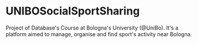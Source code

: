 # UNIBOSocialSportSharing
Project of Database's Course at Bologna's University (@UniBo). 
It's a platform aimed to manage, organise and find sport's activity near Bologna.
